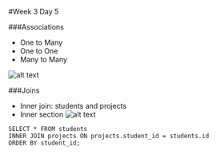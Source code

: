 #Week 3 Day 5

###Associations
- One to Many
- One to One
- Many to Many

![alt text](http://fms-itskills.ncl.ac.uk/db/ER.png)

###Joins
- Inner join: students and projects
- Inner section
![alt text](http://www.w3schools.com/sql/img_innerjoin.gif)
```
SELECT * FROM students
INNER JOIN projects ON projects.student_id = students.id
ORDER BY student_id;
```
